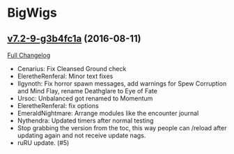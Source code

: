 # BigWigs

## [v7.2-9-g3b4fc1a](https://github.com/BigWigsMods/BigWigs/tree/3b4fc1afe3f35366c58aa28a371e4025060c3929) (2016-08-11) [](#top)
[Full Changelog](https://github.com/BigWigsMods/BigWigs/compare/v7.2...3b4fc1afe3f35366c58aa28a371e4025060c3929)

-   Cenarius: Fix Cleansed Ground check
-   EleretheRenferal: Minor text fixes
-   Ilgynoth: Fix horror spawn messages, add warnings for Spew Corruption and Mind Flay, rename Deathglare to Eye of Fate
-   Ursoc: Unbalanced got renamed to Momentum
-   EleretheRenferal: fix options
-   EmeraldNightmare: Arrange modules like the encounter journal
-   Nythendra: Updated timers after normal testing
-   Stop grabbing the version from the toc, this way people can /reload after updating again and not receive update nags.
-   ruRU update. (#5)
